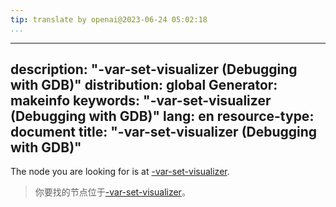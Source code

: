 ```yaml
---
tip: translate by openai@2023-06-24 05:02:18
...
```

---
description: "-var-set-visualizer (Debugging with GDB)"
distribution: global
Generator: makeinfo
keywords: "-var-set-visualizer (Debugging with GDB)"
lang: en
resource-type: document
title: "-var-set-visualizer (Debugging with GDB)"
---

The node you are looking for is at [-var-set-visualizer](GDB_002fMI-Variable-Objects.html#g_t_002dvar_002dset_002dvisualizer).

> 你要找的节点位于[-var-set-visualizer](GDB_002fMI-Variable-Objects.html#g_t_002dvar_002dset_002dvisualizer)。

